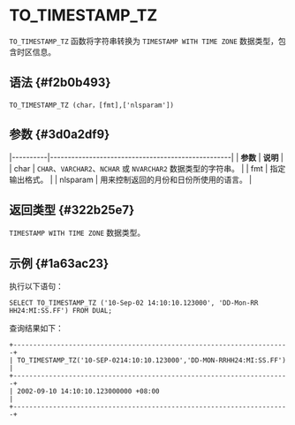 TO_TIMESTAMP_TZ 
====================================



`TO_TIMESTAMP_TZ` 函数将字符串转换为 `TIMESTAMP WITH TIME ZONE` 数据类型，包含时区信息。

语法 {#f2b0b493}
--------------

    TO_TIMESTAMP_TZ (char，[fmt],['nlsparam'])



参数 {#3d0a2df9}
--------------



|----------|---------------------------------------------------|
| **参数**   | **说明**                                            |
| char     | `CHAR`、`VARCHAR2`、`NCHAR` 或 `NVARCHAR2` 数据类型的字符串。 |
| fmt      | 指定输出格式。                                           |
| nlsparam | 用来控制返回的月份和日份所使用的语言。                               |



返回类型 {#322b25e7}
----------------

`TIMESTAMP WITH TIME ZONE` 数据类型。

示例 {#1a63ac23}
--------------

执行以下语句：

    SELECT TO_TIMESTAMP_TZ ('10-Sep-02 14:10:10.123000', 'DD-Mon-RR HH24:MI:SS.FF') FROM DUAL;



查询结果如下：

    +----------------------------------------------------------------------+
    | TO_TIMESTAMP_TZ('10-SEP-0214:10:10.123000','DD-MON-RRHH24:MI:SS.FF') |
    +----------------------------------------------------------------------+
    | 2002-09-10 14:10:10.123000000 +08:00                                 |
    +----------------------------------------------------------------------+


